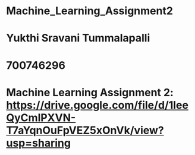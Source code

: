 # Machine_Learning_Assignment2
# Yukthi Sravani Tummalapalli
# 700746296
# Machine Learning Assignment 2: https://drive.google.com/file/d/1leeQyCmlPXVN-T7aYqnOuFpVEZ5xOnVk/view?usp=sharing
